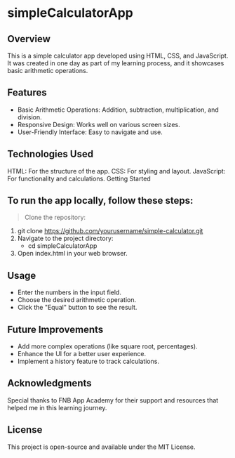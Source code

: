 # simpleCalculatorApp

## Overview
  This is a simple calculator app developed using HTML, CSS, and JavaScript. It was created in one day as part of my learning process, and it showcases basic arithmetic operations.

## Features
  - Basic Arithmetic Operations: Addition, subtraction, multiplication, and division.
  - Responsive Design: Works well on various screen sizes.
  - User-Friendly Interface: Easy to navigate and use.

## Technologies Used
  HTML: For the structure of the app.
  CSS: For styling and layout.
  JavaScript: For functionality and calculations.
  Getting Started

## To run the app locally, follow these steps:

> Clone the repository:
1. git clone https://github.com/yourusername/simple-calculator.git
2. Navigate to the project directory:
    - cd simpleCalculatorApp
3. Open index.html in your web browser.
   
## Usage
  - Enter the numbers in the input field.
  - Choose the desired arithmetic operation.
  - Click the "Equal" button to see the result.
    
## Future Improvements
  - Add more complex operations (like square root, percentages).
  - Enhance the UI for a better user experience.
  - Implement a history feature to track calculations.
    
## Acknowledgments
  Special thanks to FNB App Academy for their support and resources that helped me in this learning journey.

## License
  This project is open-source and available under the MIT License.

